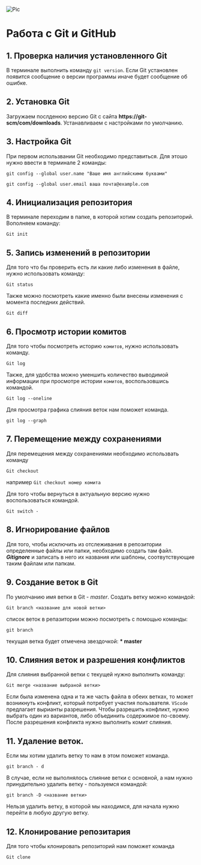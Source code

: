 ![Pic](picture.jpeg)
# Работа с Git и GitHub
## 1. Проверка наличия установленного Git
В терминале выполнить команду `git version`.
Если Git установлен появится сообщение о версии программы иначе будет сообщение об ошибке.
## 2. Установка Git
Загружаем послденюю версию Git с сайта **https://git-scm/com/downloads**.
Устанавливаем с настройками по умолчанию.
## 3. Настройка Git
При первом использвании Git необходимо представиться.
Для этошо нужно ввести в терминале 2 команды:
```
git config --global user.name "Ваше имя английскими буквами"
```
```
git config --global user.email ваша почта@example.com
```
## 4. Инициализация репозитория 
В терминале переходим в папке, в которой хотим создать репозиторий. Вополняем команду:
```
Git init
```
## 5. Запись изменений в репозитории
Для того что бы проверить есть ли какие либо изменения в файле, нужно использовать команду:
```
Git status
```
Также можно посмотреть какие именно были внесены изменения с момента последних действий.
```
Git diff
```
## 6. Просмотр истории комитов
Для того чтобы посмотреть историю `комитов`, нужно использовать команду.
```
Git log
```
Также, для удобства можно уменшить количество выводимой информации при просмотре истории `комитов`, воспользовшись командой.
```
Git log --oneline
``` 
Для просмотра графика слияния веток нам поможет команда.
```
git log --graph
``` 
## 7. Перемещение между сохранениями
Для перемещения между сохранениями необходимо использвать команду 
```
Git checkout
```
например `Git checkout номер комита`

Для того чтобы вернуться в актуальную версию нужно воспользоваться командой.
```
Git switch -
```
## 8. Игнорирование файлов
Для того, чтобы исключить из отслеживания в репозитории определенные файлы или папки, необходимо создать там файл. ***Gitignore*** и записать в него их названия или шаблоны, соотвутствующие таким файлам или папкам.
## 9. Создание веток в Git
По умолчанию имя ветки в Git - *master*.
Создать ветку можно командой:
```
Git branch <название для новой ветки>
```
список веток в репазитории можно посмотреть с помощью команды:
```
git branch
```
текущая ветка будет отмечена звездочкой: **\* master**
## 10. Слияния веток и разрешения конфликтов 
Для слияния выбранной ветки с текущей нужно выполнить команду:
```
Git merge <название выбраной ветки>
```
Если была изменена одна и та же часть файла в обеих ветках, то может возникнуть конфликт, который потребует участия пользвателя. `VScode` предлагает вырианты разрешения.
Чтобы разрешить конфликт, нужно выбрать один из вариантов, либо объединить содержимое по-своему.
После разрешения конфликта нужно выполнить комит слияния.
## 11. Удаление веток.
Если мы хотим удалить ветку то нам в этом поможет команда. 
```
git branch - d
```
В случае, если не выполнялось слияние ветки с основной, а нам нужно принудительно удалить ветку - пользуемся командой:
```
git branch -D <название ветки>
```
Нельзя удалить ветку, в которой мы находимся, для начала нужно перейти в любую другую ветку.

## 12. Клонирование репозитария
Для того чтобы клонировать репозиторий нам поможет команда 
```
Git clone
```
